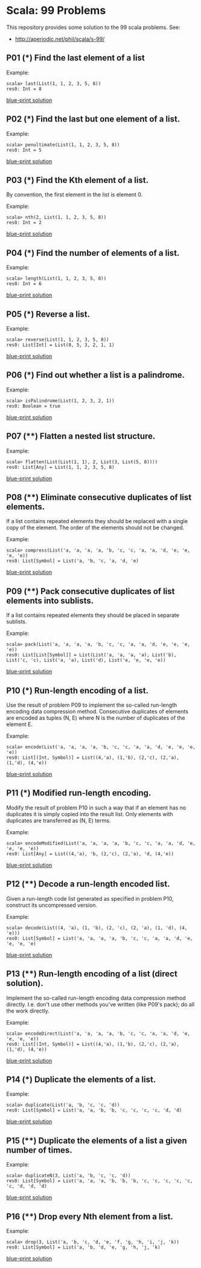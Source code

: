 # Scala: 99 Problems
This repository provides some solution to the 99 scala problems. 
See:
* <http://aperiodic.net/phil/scala/s-99/>

## P01 (*) Find the last element of a list
Example:
```
scala> last(List(1, 1, 2, 3, 5, 8))
res0: Int = 8
```
[blue-print solution](src/main/scala/org/problems/p01/blue-print-solution.md)

## P02 (*) Find the last but one element of a list.
Example:
```
scala> penultimate(List(1, 1, 2, 3, 5, 8))
res0: Int = 5
```
[blue-print solution](src/main/scala/org/problems/p02/blue-print-solution.md)

## P03 (*) Find the Kth element of a list.
By convention, the first element in the list is element 0.

Example:
```
scala> nth(2, List(1, 1, 2, 3, 5, 8))
res0: Int = 2
```
[blue-print solution](src/main/scala/org/problems/p03/blue-print-solution.md)

## P04 (*) Find the number of elements of a list.
Example:
```
scala> length(List(1, 1, 2, 3, 5, 8))
res0: Int = 6
```
[blue-print solution](src/main/scala/org/problems/p04/blue-print-solution.md)

## P05 (*) Reverse a list.
Example:
```
scala> reverse(List(1, 1, 2, 3, 5, 8))
res0: List[Int] = List(8, 5, 3, 2, 1, 1)
```
[blue-print solution](src/main/scala/org/problems/p05/blue-print-solution.md)

## P06 (*) Find out whether a list is a palindrome.
Example:
```
scala> isPalindrome(List(1, 2, 3, 2, 1))
res0: Boolean = true
```
[blue-print solution](src/main/scala/org/problems/p06/blue-print-solution.md)

## P07 (**) Flatten a nested list structure.
Example:
```
scala> flatten(List(List(1, 1), 2, List(3, List(5, 8))))
res0: List[Any] = List(1, 1, 2, 3, 5, 8)
```
[blue-print solution](src/main/scala/org/problems/p07/blue-print-solution.md)

## P08 (**) Eliminate consecutive duplicates of list elements.
If a list contains repeated elements they should be replaced with a single copy of the element. The order of the elements should not be changed.
  
Example:
```
scala> compress(List('a, 'a, 'a, 'a, 'b, 'c, 'c, 'a, 'a, 'd, 'e, 'e, 'e, 'e))
res0: List[Symbol] = List('a, 'b, 'c, 'a, 'd, 'e)
```
[blue-print solution](src/main/scala/org/problems/p08/blue-print-solution.md)

## P09 (**) Pack consecutive duplicates of list elements into sublists.
If a list contains repeated elements they should be placed in separate sublists.

Example:
```
scala> pack(List('a, 'a, 'a, 'a, 'b, 'c, 'c, 'a, 'a, 'd, 'e, 'e, 'e, 'e))
res0: List[List[Symbol]] = List(List('a, 'a, 'a, 'a), List('b), List('c, 'c), List('a, 'a), List('d), List('e, 'e, 'e, 'e))
```   
[blue-print solution](src/main/scala/org/problems/p09/blue-print-solution.md)

## P10 (*) Run-length encoding of a list.
Use the result of problem P09 to implement the so-called run-length encoding data compression method. 
Consecutive duplicates of elements are encoded as tuples (N, E) where N is the number of duplicates of the element E.

Example:
```
scala> encode(List('a, 'a, 'a, 'a, 'b, 'c, 'c, 'a, 'a, 'd, 'e, 'e, 'e, 'e))
res0: List[(Int, Symbol)] = List((4,'a), (1,'b), (2,'c), (2,'a), (1,'d), (4,'e))
```
[blue-print solution](src/main/scala/org/problems/p10/blue-print-solution.md)

## P11 (*) Modified run-length encoding.
Modify the result of problem P10 in such a way that if an element has no duplicates it is simply copied into the result list. Only elements with duplicates are transferred as (N, E) terms.

Example:
```
scala> encodeModified(List('a, 'a, 'a, 'a, 'b, 'c, 'c, 'a, 'a, 'd, 'e, 'e, 'e, 'e))
res0: List[Any] = List((4,'a), 'b, (2,'c), (2,'a), 'd, (4,'e))
```   
[blue-print solution](src/main/scala/org/problems/p11/blue-print-solution.md)

## P12 (**) Decode a run-length encoded list.
Given a run-length code list generated as specified in problem P10, construct its uncompressed version.

Example:
```
scala> decode(List((4, 'a), (1, 'b), (2, 'c), (2, 'a), (1, 'd), (4, 'e)))
res0: List[Symbol] = List('a, 'a, 'a, 'a, 'b, 'c, 'c, 'a, 'a, 'd, 'e, 'e, 'e, 'e)
``` 
[blue-print solution](src/main/scala/org/problems/p12/blue-print-solution.md)

## P13 (**) Run-length encoding of a list (direct solution).
Implement the so-called run-length encoding data compression method directly. I.e. don't use other methods you've written (like P09's pack); do all the work directly.

Example:
```
scala> encodeDirect(List('a, 'a, 'a, 'a, 'b, 'c, 'c, 'a, 'a, 'd, 'e, 'e, 'e, 'e))
res0: List[(Int, Symbol)] = List((4,'a), (1,'b), (2,'c), (2,'a), (1,'d), (4,'e))
```
[blue-print solution](src/main/scala/org/problems/p13/blue-print-solution.md)

## P14 (*) Duplicate the elements of a list.
Example:
```
scala> duplicate(List('a, 'b, 'c, 'c, 'd))
res0: List[Symbol] = List('a, 'a, 'b, 'b, 'c, 'c, 'c, 'c, 'd, 'd)
```
[blue-print solution](src/main/scala/org/problems/p14/blue-print-solution.md)

## P15 (**) Duplicate the elements of a list a given number of times.
Example:
```
scala> duplicateN(3, List('a, 'b, 'c, 'c, 'd))
res0: List[Symbol] = List('a, 'a, 'a, 'b, 'b, 'b, 'c, 'c, 'c, 'c, 'c, 'c, 'd, 'd, 'd)
```
[blue-print solution](src/main/scala/org/problems/p15/blue-print-solution.md)

## P16 (**) Drop every Nth element from a list.
Example:
```
scala> drop(3, List('a, 'b, 'c, 'd, 'e, 'f, 'g, 'h, 'i, 'j, 'k))
res0: List[Symbol] = List('a, 'b, 'd, 'e, 'g, 'h, 'j, 'k)
```
[blue-print solution](src/main/scala/org/problems/p16/blue-print-solution.md)